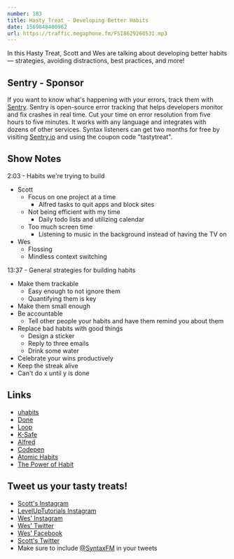 ```yaml
---
number: 183
title: Hasty Treat - Developing Better Habits
date: 1569848400962
url: https://traffic.megaphone.fm/FSI8629260531.mp3
---
```


In this Hasty Treat, Scott and Wes are talking about developing better habits — strategies, avoiding distractions, best practices, and more!

## Sentry - Sponsor
If you want to know what's happening with your errors, track them with [Sentry](https://sentry.io/). Sentry is open-source error tracking that helps developers monitor and fix crashes in real time. Cut your time on error resolution from five hours to five minutes. It works with any language and integrates with dozens of other services. Syntax listeners can get two months for free by visiting [Sentry.io](https://sentry.io/) and using the coupon code "tastytreat".

## Show Notes

2:03 - Habits we're trying to build

* Scott
  * Focus on one project at a time
    * Alfred tasks to quit apps and block sites
  * Not being efficient with my time
    * Daily todo lists and utilizing calendar
  * Too much screen time
    * Listening to music in the background instead of having the TV on
* Wes
  * Flossing
  * Mindless context switching

13:37 - General strategies for building habits

* Make them trackable
  * Easy enough to not ignore them
  * Quantifying them is key
* Make them small enough
* Be accountable
  * Tell other people your habits and have them remind you about them
* Replace bad habits with good things
  * Design a sticker
  * Reply to three emails
  * Drink some water
* Celebrate your wins productively
* Keep the streak alive
* Can't do x until y is done

## Links
* [uhabits](https://github.com/iSoron/uhabits)
* [Done](https://apps.apple.com/us/app/done-a-simple-habit-tracker/id1103961876)
* [Loop](https://play.google.com/store/apps/details?id=org.isoron.uhabits&hl=en_US)
* [K-Safe](https://amzn.to/300gH6l)
* [Alfred](https://www.alfredapp.com/)
* [Codepen](https://codepen.io/)
* [Atomic Habits](https://www.amazon.com/Atomic-Habits-Proven-Build-Break/dp/0735211299)
* [The Power of Habit](https://www.amazon.com/Power-Habit-What-Life-Business/dp/081298160X)

## Tweet us your tasty treats!
* [Scott's Instagram](https://www.instagram.com/stolinski/)
* [LevelUpTutorials Instagram](https://www.instagram.com/LevelUpTutorials/)
* [Wes' Instagram](https://www.instagram.com/wesbos/)
* [Wes' Twitter](https://twitter.com/wesbos)
* [Wes' Facebook](https://www.facebook.com/wesbos.developer)
* [Scott's Twitter](https://twitter.com/stolinski)
* Make sure to include [@SyntaxFM](https://twitter.com/SyntaxFM) in your tweets